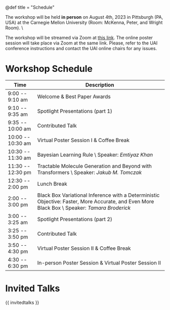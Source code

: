 @def title = "Schedule"

The workshop will be held **in person** on August 4th, 2023 in Pittsburgh (PA, USA) at the Carnegie Mellon University (Room: McKenna, Peter, and Wright Room). \

The workshop will be streamed via Zoom at [this link](https://tinyurl.com/UAI23MPW). The online poster session will take place via Zoom at the same link. Please, refer to the UAI conference instructions and contact the UAI online chairs for any issues.

# Workshop Schedule

| Time | Description |
|-----------|-----------|
| 9:00 -- 9:10 am | Welcome & Best Paper Awards | 
| 9:10 -- 9:35 am | Spotlight Presentations (part 1) |
| 9:35 -- 10:00 am | Contributed Talk |
| 10:00 -- 10:30 am | Virtual Poster Session I & Coffee Break |
| 10:30 -- 11:30 am | Bayesian Learning Rule \\ Speaker: _Emtiyaz Khan_ |
| 11:30 -- 12:30 pm | Tractable Molecule Generation and Beyond with Transformers \\ Speaker: _Jakub M. Tomczak_ |
| 12:30 -- 2:00 pm | Lunch Break |
| 2:00 -- 3:00 pm | Black Box Variational Inference with a Deterministic Objective: Faster, More Accurate, and Even More Black Box \\ Speaker: _Tamara Broderick_ |
| 3:00 -- 3:25 am | Spotlight Presentations (part 2) |
| 3:25 -- 3:50 pm | Contributed Talk |
| 3:50 -- 4:30 pm | Virtual Poster Session II & Coffee Break |
| 4:30 -- 6:30 pm | In-person Poster Session &  Virtual Poster Session II |


# Invited Talks

{{ invitedtalks }}

